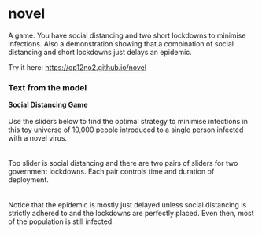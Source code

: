 # novel
A game. You have social distancing and two short lockdowns to minimise infections. Also a demonstration showing that a combination of social distancing and short lockdowns just delays an epidemic.

Try it here: https://op12no2.github.io/novel

### Text from the model

<b>Social Distancing Game</b>
<br><br>
Use the sliders below to find the optimal strategy to minimise infections in this toy universe
of 10,000 people introduced to a single person infected with a novel virus.  
<br><br>
Top slider is social distancing and there are two pairs of sliders for two
government lockdowns. Each pair controls time and duration of deployment.
<br><br>  
Notice that the epidemic is mostly just delayed unless social distancing is strictly adhered to 
and the lockdowns are perfectly placed. Even then, most of the population is still infected. 
